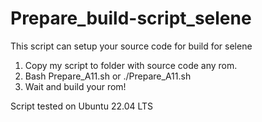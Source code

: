 # Prepare_build-script_selene
This script can setup your source code for build for selene
1. Copy my script to folder with source code any rom.
2. Bash Prepare_A11.sh or ./Prepare_A11.sh
3. Wait and build your rom!

Script tested on Ubuntu 22.04 LTS

